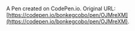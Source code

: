 # 

A Pen created on CodePen.io. Original URL: [https://codepen.io/bonkegcobo/pen/OJMreXM](https://codepen.io/bonkegcobo/pen/OJMreXM).


